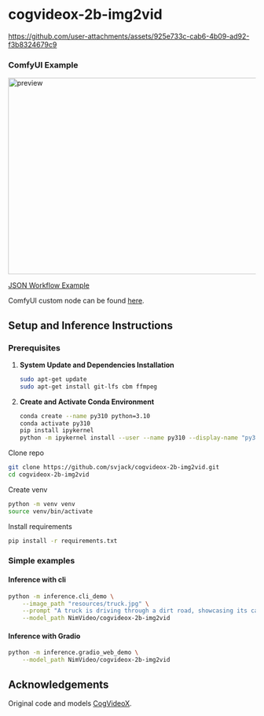 # cogvideox-2b-img2vid


https://github.com/user-attachments/assets/925e733c-cab6-4b09-ad92-f3b8324679c9

### ComfyUI Example
<p>
    <img src="resources/cogvideox-2b-img2vid-workflow.png" width="800" height="400" title="preview"/>
</p>
<p>
    <a href="resources/cogvideox-2b-img2vid-workflow.json">JSON Workflow Example</a>
</p>
ComfyUI custom node can be found <a href="https://github.com/Nim-Video/ComfyUI-CogVideoXWrapper">here</a>.

## Setup and Inference Instructions

### Prerequisites

1. **System Update and Dependencies Installation**
   ```bash
   sudo apt-get update
   sudo apt-get install git-lfs cbm ffmpeg
   ```

2. **Create and Activate Conda Environment**
   ```bash
   conda create --name py310 python=3.10
   conda activate py310
   pip install ipykernel
   python -m ipykernel install --user --name py310 --display-name "py310"
   ```

Clone repo 
```bash
git clone https://github.com/svjack/cogvideox-2b-img2vid.git
cd cogvideox-2b-img2vid
```
  
Create venv  
```bash
python -m venv venv
source venv/bin/activate
```
  
Install requirements
```bash
pip install -r requirements.txt
```
  
### Simple examples
#### Inference with cli
```bash
python -m inference.cli_demo \
    --image_path "resources/truck.jpg" \
    --prompt "A truck is driving through a dirt road, showcasing its capability for off-roading." \
    --model_path NimVideo/cogvideox-2b-img2vid
```

#### Inference with Gradio
```bash
python -m inference.gradio_web_demo \
    --model_path NimVideo/cogvideox-2b-img2vid
```

## Acknowledgements
Original code and models [CogVideoX](https://github.com/THUDM/CogVideo/tree/main).  
